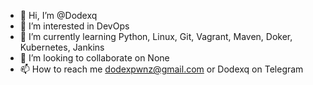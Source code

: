 - 👋 Hi, I’m @Dodexq
- 👀 I’m interested in DevOps
- 🌱 I’m currently learning Python, Linux, Git, Vagrant, Maven, Doker, Kubernetes, Jankins
- 💞️ I’m looking to collaborate on None
- 📫 How to reach me dodexpwnz@gmail.com or Dodexq on Telegram

<!---
Dodexq/Dodexq is a ✨ special ✨ repository because its `README.md` (this file) appears on your GitHub profile.
You can click the Preview link to take a look at your changes.
--->
